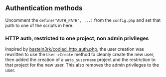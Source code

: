 ## Authentication methods

Uncomment the `define("AUTH_PATH", ...)` from the `config.php` and set that path to one of the scripts in here.

### HTTP auth, restricted to one project, non admin privileges

Inspired by [basteln3rk/codiad_http_auth.php](https://gist.github.com/basteln3rk/4cab14ebd990e46efaef), the user creation was rewritten to use the `User->Create` method to cleanly create the new user, then added the creation of a `auto_$username` project and the restriction to that project for the new user. This also removes the admin privileges to the user.
